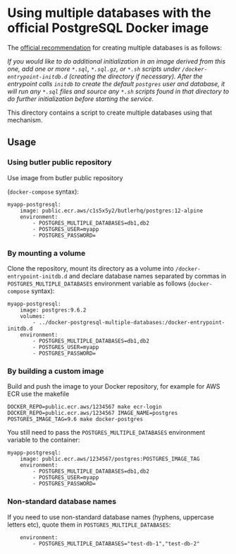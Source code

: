 # Using multiple databases with the official PostgreSQL Docker image

The [official recommendation](https://hub.docker.com/_/postgres/) for creating
multiple databases is as follows:

*If you would like to do additional initialization in an image derived from
this one, add one or more `*.sql`, `*.sql.gz`, or `*.sh` scripts under
`/docker-entrypoint-initdb.d` (creating the directory if necessary). After the
entrypoint calls `initdb` to create the default `postgres` user and database,
it will run any `*.sql` files and source any `*.sh` scripts found in that
directory to do further initialization before starting the service.*

This directory contains a script to create multiple databases using that
mechanism.

## Usage

### Using butler public repository

Use image from butler public repository


(`docker-compose` syntax):

    myapp-postgresql:
        image: public.ecr.aws/c1s5x5y2/butlerhq/postgres:12-alpine
        environment:
            - POSTGRES_MULTIPLE_DATABASES=db1,db2
            - POSTGRES_USER=myapp
            - POSTGRES_PASSWORD=

### By mounting a volume

Clone the repository, mount its directory as a volume into
`/docker-entrypoint-initdb.d` and declare database names separated by commas in
`POSTGRES_MULTIPLE_DATABASES` environment variable as follows
(`docker-compose` syntax):

    myapp-postgresql:
        image: postgres:9.6.2
        volumes:
            - ../docker-postgresql-multiple-databases:/docker-entrypoint-initdb.d
        environment:
            - POSTGRES_MULTIPLE_DATABASES=db1,db2
            - POSTGRES_USER=myapp
            - POSTGRES_PASSWORD=

### By building a custom image

Build and push the image to your Docker repository,
for example for AWS ECR use the makefile
    
    DOCKER_REPO=public.ecr.aws/1234567 make ecr-login 
    DOCKER_REPO=public.ecr.aws/1234567 IMAGE_NAME=postgres POSTGRES_IMAGE_TAG=9.6 make docker-postgres


You still need to pass the `POSTGRES_MULTIPLE_DATABASES` environment variable
to the container:

    myapp-postgresql:
        image: public.ecr.aws/1234567/postgres:POSTGRES_IMAGE_TAG
        environment:
            - POSTGRES_MULTIPLE_DATABASES=db1,db2
            - POSTGRES_USER=myapp
            - POSTGRES_PASSWORD=

### Non-standard database names

If you need to use non-standard database names (hyphens, uppercase letters etc), quote them in `POSTGRES_MULTIPLE_DATABASES`:

        environment:
            - POSTGRES_MULTIPLE_DATABASES="test-db-1","test-db-2"
